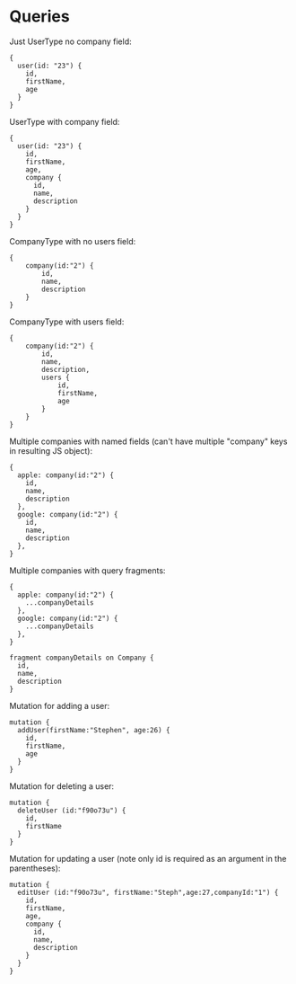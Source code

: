# Queries

Just UserType no company field:

```
{
  user(id: "23") {
    id,
    firstName,
    age
  }
}
```

UserType with company field:
```
{
  user(id: "23") {
    id,
    firstName,
    age,
    company {
      id,
      name,
      description
    }
  }
}
```

CompanyType with no users field:
```
{
    company(id:"2") {
        id,
        name,
        description
    }
}
```

CompanyType with users field:
```
{
    company(id:"2") {
        id,
        name,
        description,
        users {
            id,
            firstName,
            age
        }
    }
}

```
Multiple companies with named fields (can't have multiple "company" keys in resulting JS object):
```
{
  apple: company(id:"2") {
    id,
    name,
    description
  },
  google: company(id:"2") {
    id,
    name,
    description
  },
}
```

Multiple companies with query fragments:
```
{
  apple: company(id:"2") {
    ...companyDetails
  },
  google: company(id:"2") {
    ...companyDetails
  },
}

fragment companyDetails on Company {
  id,
  name,
  description
}
```

Mutation for adding a user:

```
mutation {
  addUser(firstName:"Stephen", age:26) {
    id,
    firstName,
    age
  }
}
```

Mutation for deleting a user:

```
mutation {
  deleteUser (id:"f90o73u") {
    id,
    firstName
  }
}
```

Mutation for updating a user (note only id is required as an argument in the parentheses):

```
mutation {
  editUser (id:"f90o73u", firstName:"Steph",age:27,companyId:"1") {
    id,
    firstName,
    age,
    company {
      id,
      name,
      description
    }
  }
}
```
